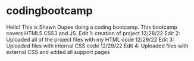 # codingbootcamp
Hello! This is Shawn Dupee doing a coding bootcamp.
This bootcamp covers HTML5 CSS3 and JS.
Edit 1: creation of project 12/28/22
Edit 2: Uploaded all of the project files with my HTML code 12/29/22
Edit 3: Uploaded files with internal CSS code 12/29/22
Edit 4: Uploaded files with external CSS and added all support pages
